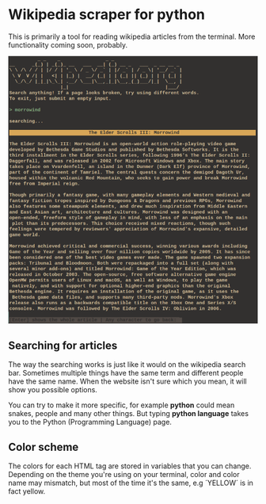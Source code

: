# Wikipedia scraper for python

This is primarily a tool for reading wikipedia articles from the terminal. More functionality coming soon, probably.

![example](Screenshot_20230701_070103.png)

## Searching for articles
The way the searching works is just like it would on the wikipedia search bar. Sometimes multiple things have the same term and different people have the same name. When the website isn't sure which you mean, it will show you possible options.

You can try to make it more specific, for example **python** could mean snakes, people and many other things. But typing **python language** takes you to the Python (Programming Language) page.

## Color scheme
The colors for each HTML tag are stored in variables that you can change. Depending on the theme you're using on your terminal, color and color name may mismatch, but most of the time it's the same, e.g ´YELLOW´ is in fact yellow.
